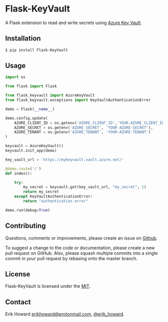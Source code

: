 # Flask-KeyVault


A Flask extension to read and write secrets using [Azure Key Vault](https://azure.microsoft.com/en-us/services/key-vault/).

## Installation

```bash
$ pip install Flask-KeyVault
```
## Usage
```python
import os

from flask import Flask

from flask_keyvault import AzureKeyVault
from flask_keyvault.exceptions import KeyVaultAuthenticationError

demo = Flask(__name__)

demo.config.update(
    AZURE_CLIENT_ID = os.getenv('AZURE_CLIENT_ID','YOUR-AZURE_CLIENT_ID'),
    AZURE_SECRET = os.getenv('AZURE_SECRET', 'YOUR-AZURE-SECRET'),
    AZURE_TENANT = os.getenv('AZURE_TENANT', 'YOUR-AZURE-TENANT')
)

keyvault = AzureKeyVault()
keyvault.init_app(demo)

key_vault_url = 'https://mykeyvault.vault.azure.net/'

@demo.route('/')
def index():

    try:
        my_secret = keyvault.get(key_vault_url, "my_secret", 1)
        return my_secret
    except KeyVaultAuthenticationError:
        return "authentication error"

demo.run(debug=True)
```

## Contributing
Questions, comments or improvements, please create an issue on [Github](https://github.com/erikhoward/flask-keyvault/issues).

To suggest a change to the code or documentation, please create a new pull request on GitHub. Also, please squash multiple commits into a single commit in your pull request by rebasing onto the master branch.

## License
Flask-KeyVault is licensed under the [MIT](LICENSE).

## Contact
Erik Howard [erikhoward@protonmail.com](mailto:erikhoward@protonmail.com), [@erik_howard](https://www.twitter.com/erik_howard).
